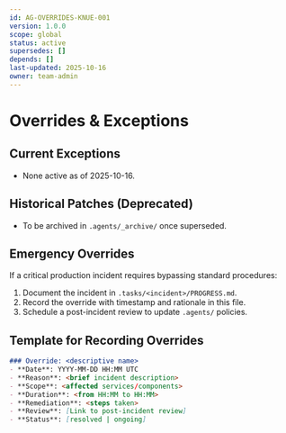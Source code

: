 ```yaml
---
id: AG-OVERRIDES-KNUE-001
version: 1.0.0
scope: global
status: active
supersedes: []
depends: []
last-updated: 2025-10-16
owner: team-admin
---
```


# Overrides & Exceptions

## Current Exceptions
- None active as of 2025-10-16.

## Historical Patches (Deprecated)
- To be archived in `.agents/_archive/` once superseded.

## Emergency Overrides
If a critical production incident requires bypassing standard procedures:
1. Document the incident in `.tasks/<incident>/PROGRESS.md`.
2. Record the override with timestamp and rationale in this file.
3. Schedule a post-incident review to update `.agents/` policies.

## Template for Recording Overrides
```markdown
### Override: <descriptive name>
- **Date**: YYYY-MM-DD HH:MM UTC
- **Reason**: <brief incident description>
- **Scope**: <affected services/components>
- **Duration**: <from HH:MM to HH:MM>
- **Remediation**: <steps taken>
- **Review**: [Link to post-incident review]
- **Status**: [resolved | ongoing]
```
